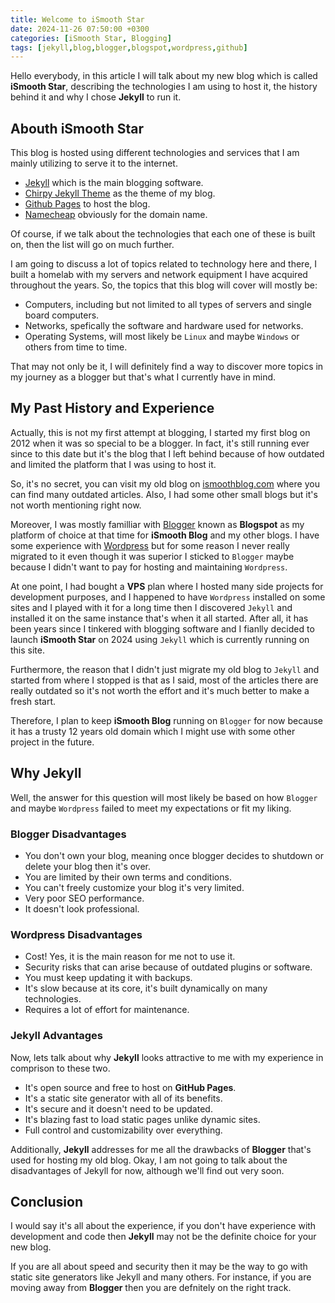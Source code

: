 ```yaml
---
title: Welcome to iSmooth Star
date: 2024-11-26 07:50:00 +0300
categories: [iSmooth Star, Blogging]
tags: [jekyll,blog,blogger,blogspot,wordpress,github]
---
```


Hello everybody, in this article I will talk about my new blog which is called **iSmooth Star**, describing the technologies I am using to host it, the history behind it and why I chose **Jekyll** to run it.

## Abouth iSmooth Star
This blog is hosted using different technologies and services that I am mainly utilizing to serve it to the internet.

- [Jekyll](https://jekyllrb.com/) which is the main blogging software.
- [Chirpy Jekyll Theme](https://github.com/cotes2020/jekyll-theme-chirpy) as the theme of my blog.
- [Github Pages](https://pages.github.com/) to host the blog.
- [Namecheap](https://www.namecheap.com/) obviously for the domain name.

Of course, if we talk about the technologies that each one of these is built on, then the list will go on much further.

I am going to discuss a lot of topics related to technology here and there, I built a homelab with my servers and network equipment I have acquired throughout the years. So, the topics that this blog will cover will mostly be:

- Computers, including but not limited to all types of servers and single board computers.
- Networks, spefically the software and hardware used for networks.
- Operating Systems, will most likely be `Linux` and maybe `Windows` or others from time to time.

That may not only be it, I will definitely find a way to discover more topics in my journey as a blogger but that's what I currently have in mind.

## My Past History and Experience
Actually, this is not my first attempt at blogging, I started my first blog on 2012 when it was so special to be a blogger. In fact, it's still running ever since to this date but it's the blog that I left behind because of how outdated and limited the platform that I was using to host it.

So, it's no secret, you can visit my old blog on [ismoothblog.com](https://www.ismoothblog.com/) where you can find many outdated articles. Also, I had some other small blogs but it's not worth mentioning right now.

Moreover, I was mostly familliar with [Blogger](https://www.blogger.com/) known as **Blogspot** as my platform of choice at that time for **iSmooth Blog** and my other blogs. I have some experience with [Wordpress](https://wordpress.com/) but for some reason I never really migrated to it even though it was superior I sticked to `Blogger` maybe because I didn't want to pay for hosting and maintaining `Wordpress`.

At one point, I had bought a **VPS** plan where I hosted many side projects for development purposes, and I happened to have `Wordpress` installed on some sites and I played with it for a long time then I discovered `Jekyll` and installed it on the same instance that's when it all started. After all, it has been years since I tinkered with blogging software and I fianlly decided to launch **iSmooth Star** on 2024 using `Jekyll` which is currently running on this site.

Furthermore, the reason that I didn't just migrate my old blog to `Jekyll` and started from where I stopped is that as I said, most of the articles there are really outdated so it's not worth the effort and it's much better to make a fresh start.

Therefore, I plan to keep **iSmooth Blog** running on `Blogger` for now because it has a trusty 12 years old domain which I might use with some other project in the future.

## Why Jekyll
Well, the answer for this question will most likely be based on how `Blogger` and maybe `Wordpress` failed to meet my expectations or fit my liking.

### Blogger Disadvantages
- You don't own your blog, meaning once blogger decides to shutdown or delete your blog then it's over.
- You are limited by their own terms and conditions.
- You can't freely customize your blog it's very limited.
- Very poor SEO performance.
- It doesn't look professional.

### Wordpress Disadvantages
- Cost! Yes, it is the main reason for me not to use it.
- Security risks that can arise because of outdated plugins or software.
- You must keep updating it with backups.
- It's slow because at its core, it's built dynamically on many technologies.
- Requires a lot of effort for maintenance.

### Jekyll Advantages
Now, lets talk about why **Jekyll** looks attractive to me with my experience in comprison to these two.

- It's open source and free to host on **GitHub Pages**.
- It's a static site generator with all of its benefits.
- It's secure and it doesn't need to be updated.
- It's blazing fast to load static pages unlike dynamic sites.
- Full control and customizability over everything.

Additionally, **Jekyll** addresses for me all the drawbacks of **Blogger** that's used for hosting my old blog. Okay, I am not going to talk about the disadvantages of Jekyll for now, although we'll find out very soon.

## Conclusion
I would say it's all about the experience, if you don't have experience with development and code then **Jekyll** may not be the definite choice for your new blog.

If you are all about speed and security then it may be the way to go with static site generators like Jekyll and many others. For instance, if you are moving away from **Blogger** then you are defnitely on the right track.